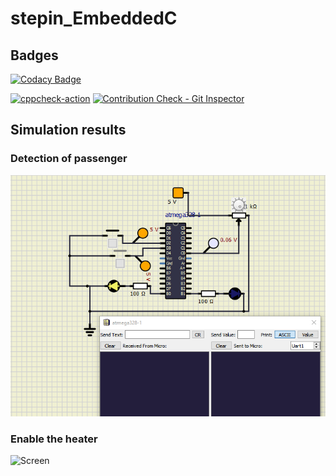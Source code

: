 # stepin_EmbeddedC

## Badges
[![Codacy Badge](https://app.codacy.com/project/badge/Grade/0ff00dfb1a5d498aab4c236601396bd7)](https://www.codacy.com/gh/soumya1349/stepin_EmbeddedC/dashboard?utm_source=github.com&amp;utm_medium=referral&amp;utm_content=soumya1349/stepin_EmbeddedC&amp;utm_campaign=Badge_Grade)

[![cppcheck-action](https://github.com/soumya1349/stepin_EmbeddedC/actions/workflows/cppcheck.yml/badge.svg)](https://github.com/soumya1349/stepin_EmbeddedC/actions/workflows/cppcheck.yml)
[![Contribution Check - Git Inspector](https://github.com/soumya1349/stepin_EmbeddedC/actions/workflows/gitinspector.yml/badge.svg)](https://github.com/soumya1349/stepin_EmbeddedC/actions/workflows/gitinspector.yml)

## Simulation results
### Detection of passenger
![Screen](https://github.com/soumya1349/stepin_EmbeddedC/blob/b55038a287ddb4d39164d2edbad0849cd9f87293/4_Simulations/Detection%20of%20passenger.PNG)
### Enable the heater
![Screen]()
